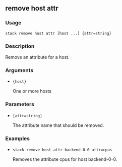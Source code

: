 ## remove host attr

### Usage

`stack remove host attr [host ...] {attr=string}`

### Description


Remove an attribute for a host.



### Arguments

* `{host}`

   One or more hosts


### Parameters
* `[attr=string]`

   The attribute name that should be removed.

### Examples

* `stack remove host attr backend-0-0 attr=cpus`

   Removes the attribute cpus for host backend-0-0.



